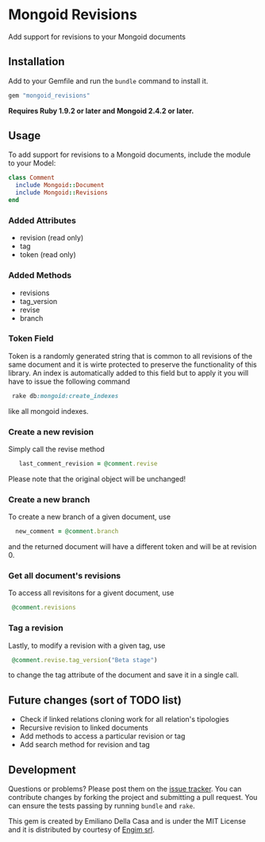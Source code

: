 # Mongoid Revisions

Add support for revisions to your Mongoid documents

## Installation

Add to your Gemfile and run the `bundle` command to install it.

 ```ruby
 gem "mongoid_revisions"
 ```

**Requires Ruby 1.9.2 or later and Mongoid 2.4.2 or later.**

## Usage

To add support for revisions to a Mongoid documents, include the module to your Model:

 ```ruby
 class Comment
   include Mongoid::Document
   include Mongoid::Revisions
 end
 ```

### Added Attributes

- revision (read only)
- tag
- token (read only)

### Added Methods

- revisions
- tag_version
- revise
- branch

### Token Field

Token is a randomly generated string that is common to all revisions of the same document and it is wirte protected to preserve the functionality of this library. 
An index is automatically added to this field but to apply it you will have to issue the following command

 ```ruby
  rake db:mongoid:create_indexes
 ```

like all mongoid indexes.

### Create a new revision

Simply call the revise method

 ```ruby
	last_comment_revision = @comment.revise
 ```

Please note that the original object will be unchanged! 

### Create a new branch

To create a new branch of a given document, use

```ruby
  new_comment = @comment.branch
 ```

and the returned document will have a different token and will be at revision 0.

### Get all document's revisions

To access all revisitons for a givent document, use

 ```ruby
  @comment.revisions
 ```

### Tag a revision

Lastly, to modify a revision with a given tag, use

 ```ruby
  @comment.revise.tag_version("Beta stage")
 ```

to change the tag attribute of the document and save it in a single call.

## Future changes (sort of TODO list)

- Check if linked relations cloning work for all relation's tipologies
- Recursive revision to linked documents
- Add methods to access a particular revision or tag
- Add search method for revision and tag

## Development

Questions or problems? Please post them on the [issue tracker](https://github.com/emilianodellacasa/mongoid_revisions/issues). You can contribute changes by forking the project and submitting a pull request. You can ensure the tests passing by running `bundle` and `rake`.

This gem is created by Emiliano Della Casa and is under the MIT License and it is distributed by courtesy of [Engim srl](http://www.engim.eu/en).
